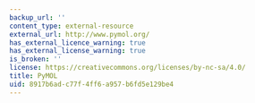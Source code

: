 ```yaml
---
backup_url: ''
content_type: external-resource
external_url: http://www.pymol.org/
has_external_licence_warning: true
has_external_license_warning: true
is_broken: ''
license: https://creativecommons.org/licenses/by-nc-sa/4.0/
title: PyMOL
uid: 8917b6ad-c77f-4ff6-a957-b6fd5e129be4
---
```

